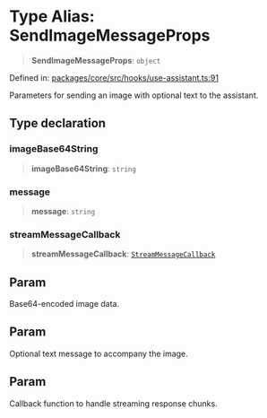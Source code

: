 # Type Alias: SendImageMessageProps

> **SendImageMessageProps**: `object`

Defined in: [packages/core/src/hooks/use-assistant.ts:91](https://github.com/GeoDaCenter/openassistant/blob/bc4037be52d89829440fcc4aaa1010be73719d16/packages/core/src/hooks/use-assistant.ts#L91)

Parameters for sending an image with optional text to the assistant.

## Type declaration

### imageBase64String

> **imageBase64String**: `string`

### message

> **message**: `string`

### streamMessageCallback

> **streamMessageCallback**: [`StreamMessageCallback`](StreamMessageCallback.md)

## Param

Base64-encoded image data.

## Param

Optional text message to accompany the image.

## Param

Callback function to handle streaming response chunks.
